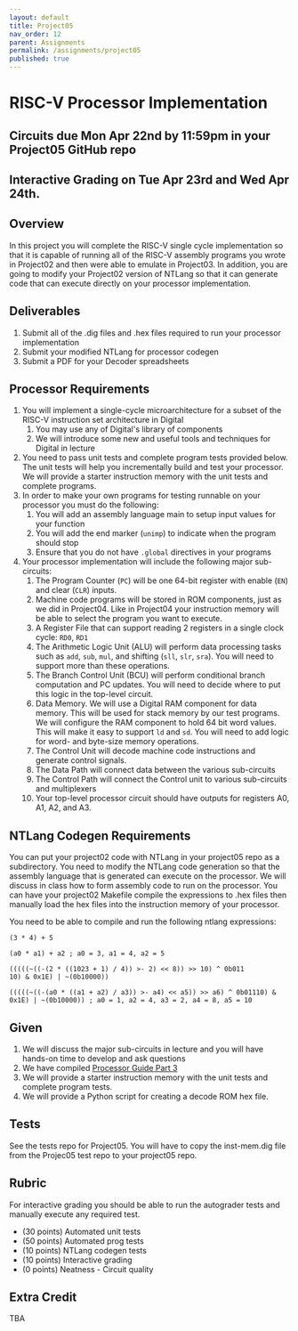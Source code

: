 ```yaml
---
layout: default
title: Project05
nav_order: 12
parent: Assignments
permalink: /assignments/project05
published: true
---
```


# RISC-V Processor Implementation

## Circuits due Mon Apr 22nd by 11:59pm in your Project05 GitHub repo

## Interactive Grading on Tue Apr 23rd and Wed Apr 24th.

## Overview

In this project you will complete the RISC-V single cycle implementation so that it is capable of running all of the RISC-V assembly programs you wrote in Project02 and then were able to emulate in Project03. In addition, you are going to modify your Project02 version of NTLang so that it can generate code that can execute directly on your processor implementation.

## Deliverables

1. Submit all of the .dig files and .hex files required to run your processor implementation
1. Submit your modified NTLang for processor codegen
1. Submit a PDF for your Decoder spreadsheets

## Processor Requirements

1. You will implement a single-cycle microarchitecture for a subset of the RISC-V instruction set architecture in Digital
    1. You may use any of Digital's library of components
    1. We will introduce some new and useful tools and techniques for Digital in lecture
1. You need to pass unit tests and complete program tests provided below. The unit tests will help you incrementally build and test your processor. We will provide a starter instruction memory with the unit tests and complete programs.
1. In order to make your own programs for testing runnable on your processor you must do the following:
    1. You will add an assembly language main to setup input values for your function
    1. You will add the end marker (`unimp`) to indicate when the program should stop
    1. Ensure that you do not have `.global` directives in your programs
1. Your processor implementation will include the following major sub-circuits:
    1. The Program Counter (`PC`) will be one 64-bit register with enable (`EN`) and clear (`CLR`) inputs.
    1. Machine code programs will be stored in ROM components, just as we did in Project04. Like in Project04 your instruction memory will be able to select the program you want to execute.
    1. A Register File that can support reading 2 registers in a single clock cycle: `RD0`, `RD1`
    1. The Arithmetic Logic Unit (ALU) will perform data processing tasks such as `add`, `sub`, `mul`, and shifting (`sll`, `slr`, `sra`). You will need to support more than these operations.
    1. The Branch Control Unit (BCU) will perform conditional branch computation and PC updates. You will need to decide where to put this logic in the top-level circuit.
    1. Data Memory. We will use a Digital RAM component for data memory. This will be used for stack memory by our test programs. We will configure the RAM component to hold 64 bit word values. This will make it easy to support `ld` and `sd`. You will need to add logic for word- and byte-size memory operations.
    1. The Control Unit will decode machine code instructions and generate control signals.
    1. The Data Path will connect data between the various sub-circuits
    1. The Control Path will connect the Control unit to various sub-circuits and multiplexers
    1. Your top-level processor circuit should have outputs for registers A0, A1, A2, and A3.

## NTLang Codegen Requirements

You can put your project02 code with NTLang in your project05 repo as a subdirectory. You need to modify the NTLang code generation so that the assembly language that is generated can execute on the processor. We will discuss in class how to form assembly code to run on the processor. You can have your project02 Makefile compile the expressions to .hex files then manually load the hex files into the instruction memory of your processor. 

You need to be able to compile and run the following ntlang expressions:

```
(3 * 4) + 5

(a0 * a1) + a2 ; a0 = 3, a1 = 4, a2 = 5

(((((~((-(2 * ((1023 + 1) / 4)) >- 2) << 8)) >> 10) ^ 0b011
10) & 0x1E) | ~(0b10000))

(((((~((-(a0 * ((a1 + a2) / a3)) >- a4) << a5)) >> a6) ^ 0b01110) & 0x1E) | ~(0b10000)) ; a0 = 1, a2 = 4, a3 = 2, a4 = 8, a5 = 10
```

## Given
1. We will discuss the major sub-circuits in lecture and you will have hands-on time to develop and ask questions
1. We have compiled [Processor Guide Part 3](/guides/processor-part-3.html)
1. We will provide a starter instruction memory with the unit tests and complete program tests.
1. We will provide a Python script for creating a decode ROM hex file.

## Tests

See the tests repo for Project05. You will have to copy the inst-mem.dig file from the Projec05 test repo to your project05 repo.

## Rubric

For interactive grading you should be able to run the autograder tests and manually execute any required test.

- (30 points) Automated unit tests
- (50 points) Automated prog tests
- (10 points) NTLang codegen tests
- (10 points) Interactive grading
- (0 points) Neatness - Circuit quality

## Extra Credit

TBA
